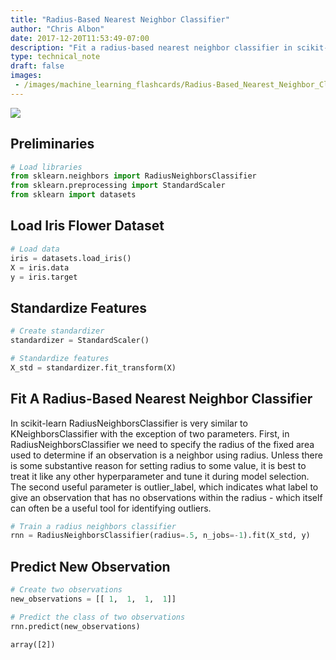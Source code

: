 ```yaml
---
title: "Radius-Based Nearest Neighbor Classifier"
author: "Chris Albon"
date: 2017-12-20T11:53:49-07:00
description: "Fit a radius-based nearest neighbor classifier in scikit-learn."
type: technical_note
draft: false
images:
 - /images/machine_learning_flashcards/Radius-Based_Nearest_Neighbor_Classifier_print.png
---
```

<a alt="Radius-Based Nearest Neighbor Classifier" href="https://machinelearningflashcards.com">
    <img src="/images/machine_learning_flashcards/Radius-Based_Nearest_Neighbor_Classifier_print.png" class="flashcard center-block">
</a>

## Preliminaries


```python
# Load libraries
from sklearn.neighbors import RadiusNeighborsClassifier
from sklearn.preprocessing import StandardScaler
from sklearn import datasets
```

## Load Iris Flower Dataset


```python
# Load data
iris = datasets.load_iris()
X = iris.data
y = iris.target
```

## Standardize Features


```python
# Create standardizer
standardizer = StandardScaler()

# Standardize features
X_std = standardizer.fit_transform(X)
```

## Fit A Radius-Based Nearest Neighbor Classifier

In scikit-learn RadiusNeighborsClassifier is very similar to KNeighborsClassifier with the exception of two parameters. First, in RadiusNeighborsClassifier we need to specify the radius of the fixed area used to determine if an observation is a neighbor using radius. Unless there is some substantive reason for setting radius to some value, it is best to treat it like any other hyperparameter and tune it during model selection. The second useful parameter is outlier_label, which indicates what label to give an observation that has no observations within the radius - which itself can often be a useful tool for identifying outliers.


```python
# Train a radius neighbors classifier
rnn = RadiusNeighborsClassifier(radius=.5, n_jobs=-1).fit(X_std, y)
```

## Predict New Observation


```python
# Create two observations
new_observations = [[ 1,  1,  1,  1]]

# Predict the class of two observations
rnn.predict(new_observations)
```




    array([2])


